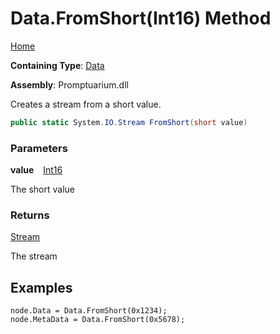 # Data\.FromShort\(Int16\) Method

[Home](../../../README.md)

**Containing Type**: [Data](../README.md)

**Assembly**: Promptuarium\.dll

  
Creates a stream from a short value\.

```csharp
public static System.IO.Stream FromShort(short value)
```

### Parameters

**value** &ensp; [Int16](https://docs.microsoft.com/en-us/dotnet/api/system.int16)

The short value

### Returns

[Stream](https://docs.microsoft.com/en-us/dotnet/api/system.io.stream)

The stream

## Examples

```
node.Data = Data.FromShort(0x1234);
node.MetaData = Data.FromShort(0x5678);
```

